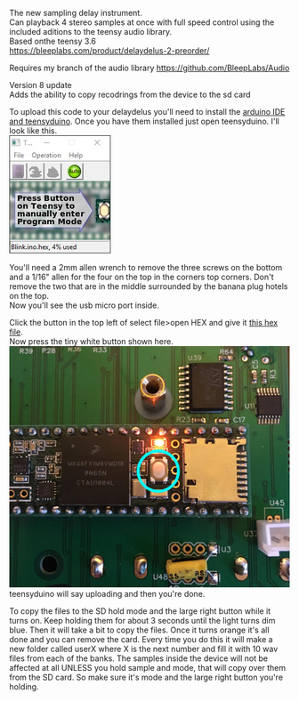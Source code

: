 The new sampling delay instrument. <br>
Can playback 4 stereo samples at once with full speed control using the included aditions to the teensy audio library. <br>
Based onthe teensy 3.6 <br>
https://bleeplabs.com/product/delaydelus-2-preorder/

Requires my branch of the audio library
https://github.com/BleepLabs/Audio 

Version 8 update  
Adds the ability to copy recodrings from the device to the sd card <br>

To upload this code to your delaydelus you'll need to install the [arduino IDE and teensyduino](https://github.com/BleepLabs/Dadageek-August20/wiki/Arduino-software-first-steps).  Once you have them installed just open teensyduino. I'll look like this.   
![](https://github.com/BleepLabs/Dadageek-August20/raw/master/images/teensyduino%20window.jpg?raw=true)  
  
You'll need a 2mm allen wrench to remove the three screws on the bottom and a 1/16" allen for the four on the top in the corners top corners. Don't remove the two that are in the middle surrounded by the banana plug hotels on the top.  
Now you'll see the usb micro port inside. 
  
Click the button in the top left of select file>open HEX and give it [this hex file](https://github.com/BleepLabs/Delaydelus-2/blob/master/delaydelus_2_poduction_8.ino.hex).  
Now press the tiny white button shown here.    
![](https://raw.githubusercontent.com/BleepLabs/Dadageek-August20/master/images/teensy%20button.jpg)   
teensyduino will say uploading and then you're done.   
   
   
To copy the files to the SD hold mode and the large right button while it turns on. Keep holding them for about 3 seconds until the light turns dim blue. 
Then it will take a bit to copy the files. Once it turns orange it's all done and you can remove the card. 
Every time you do this it will make a new folder called userX where X is the next number and fill it with 10 wav files from each of the banks.
The samples inside the device will not be affected at all UNLESS you hold sample and mode, that will copy over them from the SD card. So make sure it's mode and the large right button you're holding.    
  
